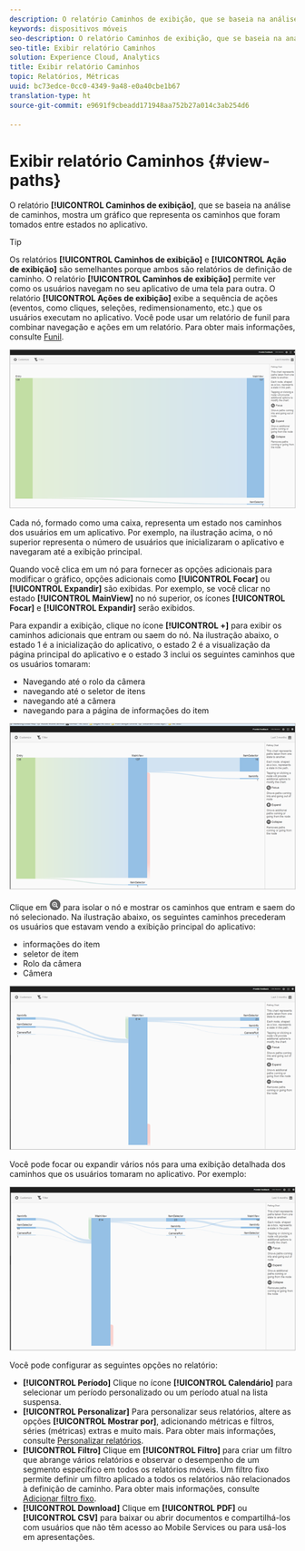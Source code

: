 ```yaml
---
description: O relatório Caminhos de exibição, que se baseia na análise de caminhos, mostra um gráfico que representa os caminhos que foram tomados entre estados no aplicativo.
keywords: dispositivos móveis
seo-description: O relatório Caminhos de exibição, que se baseia na análise de caminhos, mostra um gráfico que representa os caminhos que foram tomados entre estados no aplicativo.
seo-title: Exibir relatório Caminhos
solution: Experience Cloud, Analytics
title: Exibir relatório Caminhos
topic: Relatórios, Métricas
uuid: bc73edce-0cc0-4349-9a48-e0a40cbe1b67
translation-type: ht
source-git-commit: e9691f9cbeadd171948aa752b27a014c3ab254d6

---
```



# Exibir relatório Caminhos {#view-paths}

O relatório **[!UICONTROL Caminhos de exibição]**, que se baseia na análise de caminhos, mostra um gráfico que representa os caminhos que foram tomados entre estados no aplicativo.

>[!TIP]
>
>Os relatórios **[!UICONTROL Caminhos de exibição]** e **[!UICONTROL Ação de exibição]** são semelhantes porque ambos são relatórios de definição de caminho. O relatório **[!UICONTROL Caminhos de exibição]** permite ver como os usuários navegam no seu aplicativo de uma tela para outra. O relatório **[!UICONTROL Ações de exibição]** exibe a sequência de ações (eventos, como cliques, seleções, redimensionamento, etc.) que os usuários executam no aplicativo. Você pode usar um relatório de funil para combinar navegação e ações em um relatório. Para obter mais informações, consulte [Funil](/help/using/usage/reports-funnel.md).

![caminhos de visualização](assets/view_paths.png)

Cada nó, formado como uma caixa, representa um estado nos caminhos dos usuários em um aplicativo. Por exemplo, na ilustração acima, o nó superior representa o número de usuários que inicializaram o aplicativo e navegaram até a exibição principal.

Quando você clica em um nó para fornecer as opções adicionais para modificar o gráfico, opções adicionais como **[!UICONTROL Focar]** ou **[!UICONTROL Expandir]** são exibidas. Por exemplo, se você clicar no estado **[!UICONTROL MainView]** no nó superior, os ícones **[!UICONTROL Focar]** e **[!UICONTROL Expandir]** serão exibidos.

Para expandir a exibição, clique no ícone **[!UICONTROL +]** para exibir os caminhos adicionais que entram ou saem do nó. Na ilustração abaixo, o estado 1 é a inicialização do aplicativo, o estado 2 é a visualização da página principal do aplicativo e o estado 3 inclui os seguintes caminhos que os usuários tomaram:

* Navegando até o rolo da câmera
* navegando até o seletor de itens
* navegando até a câmera
* navegando para a página de informações do item

![](assets/view_paths_expand.png)

Clique em ![focus icon](assets/icon_focus.png) para isolar o nó e mostrar os caminhos que entram e saem do nó selecionado. Na ilustração abaixo, os seguintes caminhos precederam os usuários que estavam vendo a exibição principal do aplicativo:

* informações do item
* seletor de item
* Rolo da câmera
* Câmera

![visualizar foco do caminho](assets/view_paths_focus.png)

Você pode focar ou expandir vários nós para uma exibição detalhada dos caminhos que os usuários tomaram no aplicativo. Por exemplo:

![caminho de visualização múltiplo](assets/view_paths_mult.png)

Você pode configurar as seguintes opções no relatório:

* **[!UICONTROL Período]**
Clique no ícone **[!UICONTROL Calendário]** para selecionar um período personalizado ou um período atual na lista suspensa.
* **[!UICONTROL Personalizar]**
Para personalizar seus relatórios, altere as opções **[!UICONTROL Mostrar por]**, adicionando métricas e filtros, séries (métricas) extras e muito mais. Para obter mais informações, consulte [Personalizar relatórios](/help/using/usage/reports-customize/reports-customize.md).
* **[!UICONTROL Filtro]**
Clique em **[!UICONTROL Filtro]** para criar um filtro que abrange vários relatórios e observar o desempenho de um segmento específico em todos os relatórios móveis. Um filtro fixo permite definir um filtro aplicado a todos os relatórios não relacionados à definição de caminho. Para obter mais informações, consulte [Adicionar filtro fixo](/help/using/usage/reports-customize/t-sticky-filter.md).
* **[!UICONTROL Download]**
Clique em **[!UICONTROL PDF]** ou **[!UICONTROL CSV]** para baixar ou abrir documentos e compartilhá-los com usuários que não têm acesso ao Mobile Services ou para usá-los em apresentações.